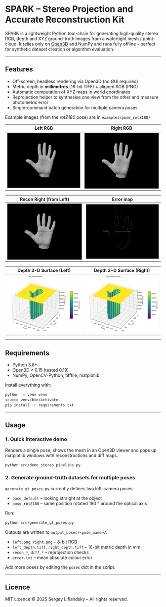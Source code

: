 # SPARK – Stereo Projection and Accurate Reconstruction Kit

SPARK is a lightweight Python tool-chain for generating high-quality stereo RGB, depth and XYZ ground-truth images from a watertight mesh / point-cloud.  It relies only on [Open3D](https://www.open3d.org/) and NumPy and runs fully offline – perfect for synthetic dataset creation or algorithm evaluation.

---

## Features

* Off-screen, headless rendering via Open3D (no GUI required)
* Metric depth in **millimetres** (16-bit TIFF) + aligned RGB (PNG)
* Automatic computation of XYZ maps in world coordinates
* Reprojection helper to synthesise one view from the other and measure photometric error
* Single-command batch generation for multiple camera poses

Example images (from the *rotZ180* pose) are in `examples/pose_rotZ180/`:

| Left RGB | Right RGB |
| --- | --- |
| ![left](examples/pose_rotZ180/left.png) | ![right](examples/pose_rotZ180/right.png) |

| Recon Right (from Left) | Error map |
| --- | --- |
| ![recon](examples/pose_rotZ180/recon_right.png) | ![diff](examples/pose_rotZ180/diff_right.png) |

| Depth 3-D Surface (Left) | Depth 3-D Surface (Right) |
| --- | --- |
| ![left3d](examples/pose_rotZ180/left_depth_3d.png) | ![right3d](examples/pose_rotZ180/right_depth_3d.png) |

---

## Requirements

* Python 3.8+
* Open3D ≥ 0.15 (tested 0.19)
* NumPy, OpenCV-Python, tifffile, matplotlib

Install everything with:
```bash
python -m venv venv
source venv/bin/activate
pip install -r requirements.txt
```

---

## Usage

### 1. Quick interactive demo
Renders a single pose, shows the mesh in an Open3D viewer and pops up matplotlib windows with reconstructions and diff maps.
```bash
python src/demo_stereo_pipeline.py
```

### 2. Generate ground-truth datasets for multiple poses
`generate_gt_poses.py` currently defines two left-camera poses:
* `pose_default` – looking straight at the object
* `pose_rotZ180` – same position rotated 180 ° around the optical axis

Run:
```bash
python src/generate_gt_poses.py
```
Outputs are written to `output_poses/<pose_name>/`:
* `left.png`, `right.png` – 8-bit RGB
* `left_depth.tiff`, `right_depth.tiff` – 16-bit metric depth in mm
* `recon_*`, `diff_*` – reprojection checks
* `error.txt` – mean absolute colour error

Add more poses by editing the `poses` dict in the script.

---

## Licence

MIT Licence © 2025 Sergey Liflandsky – All rights reserved.
